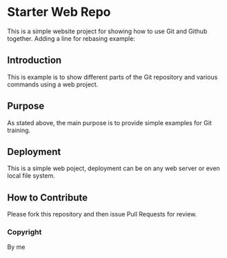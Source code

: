 # Starter Web Repo

This is a simple website project for
showing how to use Git and Github together.
Adding a line for rebasing example:

## Introduction

This is example is to show different parts
of the Git repository and various commands
using a web project.

## Purpose

As stated above, the main purpose is to
provide simple examples for Git training.

## Deployment

This is a simple web poject, deployment
can be on any web server or even local
file system.

## How to Contribute

Please fork this repository and then issue Pull Requests for review.
### Copyright
By me

